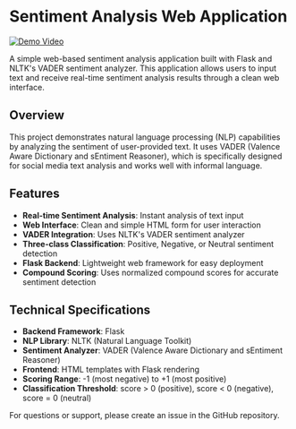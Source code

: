 # Sentiment Analysis Web Application

[![Demo Video](https://img.shields.io/badge/Demo-Video-red.svg)](https://drive.google.com/file/d/1W9i1v48yXyiDBh_cZ6bKTW0--0afTRaP/view?usp=sharing)

A simple web-based sentiment analysis application built with Flask and NLTK's VADER sentiment analyzer. This application allows users to input text and receive real-time sentiment analysis results through a clean web interface.

## Overview

This project demonstrates natural language processing (NLP) capabilities by analyzing the sentiment of user-provided text. It uses VADER (Valence Aware Dictionary and sEntiment Reasoner), which is specifically designed for social media text analysis and works well with informal language.

## Features

- **Real-time Sentiment Analysis**: Instant analysis of text input
- **Web Interface**: Clean and simple HTML form for user interaction
- **VADER Integration**: Uses NLTK's VADER sentiment analyzer
- **Three-class Classification**: Positive, Negative, or Neutral sentiment detection
- **Flask Backend**: Lightweight web framework for easy deployment
- **Compound Scoring**: Uses normalized compound scores for accurate sentiment detection

## Technical Specifications

- **Backend Framework**: Flask
- **NLP Library**: NLTK (Natural Language Toolkit)
- **Sentiment Analyzer**: VADER (Valence Aware Dictionary and sEntiment Reasoner)
- **Frontend**: HTML templates with Flask rendering
- **Scoring Range**: -1 (most negative) to +1 (most positive)
- **Classification Threshold**: score > 0 (positive), score < 0 (negative), score = 0 (neutral)

For questions or support, please create an issue in the GitHub repository.
